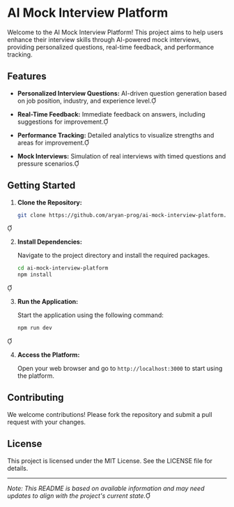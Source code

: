 # AI Mock Interview Platform

Welcome to the AI Mock Interview Platform! This project aims to help users enhance their interview skills through AI-powered mock interviews, providing personalized questions, real-time feedback, and performance tracking.

## Features

- **Personalized Interview Questions:** AI-driven question generation based on job position, industry, and experience level.

- **Real-Time Feedback:** Immediate feedback on answers, including suggestions for improvement.

- **Performance Tracking:** Detailed analytics to visualize strengths and areas for improvement.

- **Mock Interviews:** Simulation of real interviews with timed questions and pressure scenarios.

## Getting Started

1. **Clone the Repository:**

   ```bash
   git clone https://github.com/aryan-prog/ai-mock-interview-platform.git
   ```


2. **Install Dependencies:**

   Navigate to the project directory and install the required packages.

   ```bash
   cd ai-mock-interview-platform
   npm install
   ```


3. **Run the Application:**

   Start the application using the following command:

   ```bash
   npm run dev
   ```


4. **Access the Platform:**

   Open your web browser and go to `http://localhost:3000` to start using the platform.

## Contributing

We welcome contributions! Please fork the repository and submit a pull request with your changes.

## License

This project is licensed under the MIT License. See the LICENSE file for details.

---

*Note: This README is based on available information and may need updates to align with the project's current state.* 
